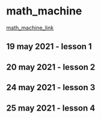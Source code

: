 # math_machine

[math_machine_link](https://www.youtube.com/watch?v=Al_WbyKFpdI&list=PL9SnRnlzoyX32lX7zNawatnGQP7IPLIi5)

## 19 may 2021 - lesson 1

## 20 may 2021 - lesson 2

## 24 may 2021 - lesson 3

## 25 may 2021 - lesson 4